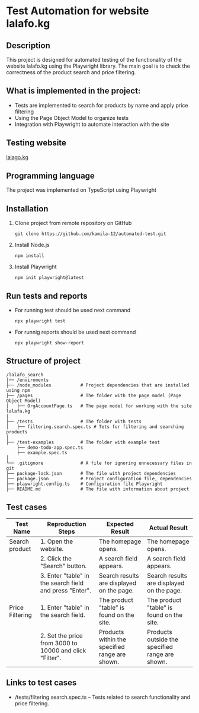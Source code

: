 # Test Automation for website lalafo.kg 

## Description 
This project is designed for automated testing of the functionality of the website lalafo.kg using the Playwright library. The main goal is to check the correctness of the product search and price filtering.

## What is implemented in the project:
- Tests are implemented to search for products by name and apply price filtering
- Using the Page Object Model to organize tests
- Integration with Playwright to automate interaction with the site

## Testing website
[lalago.kg](https://lalafo.kg)

## Programming language
The project was implemented on TypeScript using Playwright

## Installation
1. Clone project from remote repository on GitHub
    ```
    git clone https://github.com/kamila-12/automated-test.git
    ```
2. Install Node.js
    ```
    npm install
    ```
3. Install Playwright

    ```
    npm init playwright@latest
    ```
    

## Run tests and reports
- For running test should be used next command

    ```
    npx playwright test
    ```
- For runnig reports should be used next command

    ```
    npx playwright show-report
    ```

## Structure of project

```
/lalafo_search
│── /enviroments
├── /node_modules           # Project dependencies that are installed using npm
├── /pages                  # The folder with the page model (Page Object Model)
│   ├── OrgAccountPage.ts   # The page model for working with the site lalafa.kg
|
├── /tests                  # The folder with tests
│   ├── filtering.search.spec.ts # Tets for filtering and searching products
│   
├── /test-examples          # The folder with example test
    ├── demo-todo-app.spec.ts
    ├── example.spec.ts
│
└── .gitignore              # A file for ignoring unnecessary files in git
├── package-lock.json       # The file with project dependencies
├── package.json            # Project configuration file, dependencies
├── playwright.config.ts    # Configuration file Playwright
├── README.md               # The file with information about project

```
## Test cases

| Test Name               | Reproduction Steps                                  | Expected Result                             | Actual Result                               |
|-------------------------|-----------------------------------------------------|---------------------------------------------|---------------------------------------------|
| Search product          | 1. Open the website.                                | The homepage opens.                         | The homepage opens.                         |
|                         | 2. Click the "Search" button.                       | A search field appears.                     | A search field appears.                     |
|                         | 3. Enter "table" in the search field and press "Enter". | Search results are displayed on the page. | Search results are displayed on the page.   |
| Price Filtering     | 1. Enter "table" in the search field.               | The product "table" is found on the site.   | The product "table" is found on the site.   |
|                         | 2. Set the price from 3000 to 10000 and click "Filter". | Products within the specified range are shown. | Products outside the specified range are shown. |

## Links to test cases
- /tests/filtering.search.spec.ts – Tests related to search functionality and price filtering.